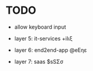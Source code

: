 # TODO

- allow keyboard input


- layer 5: it-services +iIιξ
- layer 6: end2end-app @eEηε
- layer 7: saas $sSΣσ
